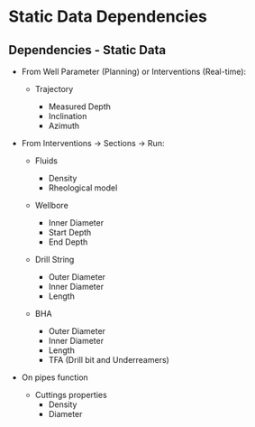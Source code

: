 # Static Data Dependencies

## **Dependencies - Static Data**

* From Well Parameter (Planning) or Interventions (Real-time):
  *   Trajectory

      * Measured Depth
      * Inclination&#x20;
      * Azimuth


* From Interventions -> Sections -> Run:
  * Fluids&#x20;
    * Density
    * Rheological model
  * Wellbore&#x20;
    * Inner Diameter
    * Start Depth
    * End Depth
  * Drill String
    * Outer Diameter
    * Inner Diameter
    * Length
  *   BHA&#x20;

      * Outer Diameter
      * Inner Diameter
      * Length
      * TFA (Drill bit and Underreamers)


* On pipes function&#x20;
  * Cuttings properties
    * Density
    * Diameter

